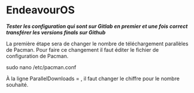 # EndeavourOS

*******Tester les configuration qui sont sur Gitlab en premier et une fois correct transférer les versions finals sur Github*******


La première étape sera de changer le nombre de téléchargement parallèles de Pacman. Pour faire ce changement il faut éditer le fichier de configuration de Pacman.

sudo nano /etc/pacman.conf

À la ligne ParallelDownloads = , il faut changer le chiffre pour le nombre souhaité.
